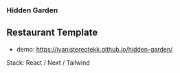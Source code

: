 ### Hidden Garden 
Restaurant Template
---


- demo: https://ivanistereotekk.github.io/hidden-garden/

Stack: React / Next / Tailwind

